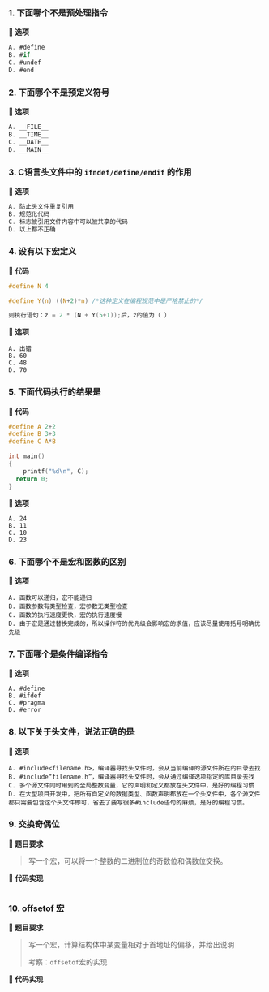 ### 1. 下面哪个不是预处理指令

**📃 选项**

```c
A. #define
B. #if
C. #undef
D. #end
```



### 2. 下面哪个不是预定义符号

**📃 选项**

```c
A. __FILE__
B. __TIME__
C. __DATE__
D. __MAIN__
```



### 3. C语言头文件中的 `ifndef/define/endif` 的作用

**📃 选项**

```c
A. 防止头文件重复引用
B. 规范化代码
C. 标志被引用文件内容中可以被共享的代码
D. 以上都不正确
```



### 4. 设有以下宏定义

**📃 代码**

```c
#define N 4

#define Y(n) ((N+2)*n) /*这种定义在编程规范中是严格禁止的*/

则执行语句：z = 2 * (N + Y(5+1));后，z的值为（ ）
```

**📃 选项**

```
A. 出错
B. 60
C. 48
D. 70
```



### 5. 下面代码执行的结果是

**📃 代码**

```c
#define A 2+2
#define B 3+3
#define C A*B

int main()
{
	printf("%d\n", C);
  return 0;
}
```

**📃 选项**

```
A. 24
B. 11
C. 10
D. 23
```



### 6. 下面哪个不是宏和函数的区别

**📃 选项**

```
A. 函数可以递归，宏不能递归
B. 函数参数有类型检查，宏参数无类型检查
C. 函数的执行速度更快，宏的执行速度慢
D. 由于宏是通过替换完成的，所以操作符的优先级会影响宏的求值，应该尽量使用括号明确优先级
```



### 7. 下面哪个是条件编译指令

**📃 选项**

```
A. #define
B. #ifdef
C. #pragma
D. #error
```



### 8. 以下关于头文件，说法正确的是

**📃 选项**

```
A. #include<filename.h>，编译器寻找头文件时，会从当前编译的源文件所在的目录去找
B. #include“filename.h”，编译器寻找头文件时，会从通过编译选项指定的库目录去找
C. 多个源文件同时用到的全局整数变量，它的声明和定义都放在头文件中，是好的编程习惯
D. 在大型项目开发中，把所有自定义的数据类型、函数声明都放在一个头文件中，各个源文件都只需要包含这个头文件即可，省去了要写很多#include语句的麻烦，是好的编程习惯。
```



### 9. 交换奇偶位

**📃 题目要求**

>写一个宏，可以将一个整数的二进制位的奇数位和偶数位交换。

**🌟 代码实现**

```c
```





### 10. offsetof 宏

**📃 题目要求**

>写一个宏，计算结构体中某变量相对于首地址的偏移，并给出说明
>
>考察：`offsetof`宏的实现

**🌟 代码实现**

```c

```





































